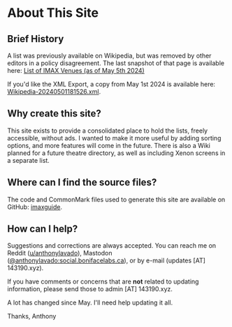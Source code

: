 # About This Site

## Brief History

A list was previously available on Wikipedia, but was removed by other editors in a policy disagreement. The last snapshot of that page is available here: [List of IMAX Venues (as of May 5th 2024)](https://web.archive.org/web/20240505001340/https://en.wikipedia.org/wiki/List_of_IMAX_venues)

If you'd like the XML Export, a copy from May 1st 2024 is available here: [Wikipedia-20240501181526.xml](https://github.com/r-imax/r-imax-original/blob/main/docs/exports/Wikipedia-20240501181526.xml).

## Why create this site?

This site exists to provide a consolidated place to hold the lists, freely accessible, without ads. I wanted to make it more useful by adding sorting options, and more features will come in the future. There is also a Wiki planned for a future theatre directory, as well as including Xenon screens in a separate list.

## Where can I find the source files?

The code and CommonMark files used to generate this site are available on GitHub: [imaxguide](https://github.com/r-imax/imaxguide).

## How can I help?

Suggestions and corrections are always accepted. You can reach me on Reddit ([u/anthonylavado](https://www.reddit.com/user/anthonylavado/)), Mastodon ([@anthonylavado:social.bonifacelabs.ca](https://social.bonifacelabs.ca/@anthonylavado)), or by e-mail (updates [AT] 143190.xyz).

If you have comments or concerns that are **not** related to updating information, please send those to admin [AT] 143190.xyz.

A lot has changed since May. I'll need help updating it all.

Thanks,
Anthony
